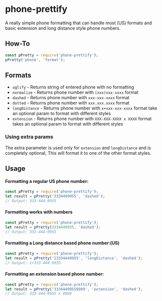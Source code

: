 phone-prettify
===============================

A really simple phone formatting that can handle most (US) formats and basic extension and long distance style phone numbers.

## How-To
```js
const pPretty = require('phone-prettify');
pPretty('phone', 'format');
```

## Formats

- `uglify` - Returns string of entered phone with no formatting
- `normalize` - Returns phone number with `(xxx)xxx-xxxx` format
- `dashed`  - Returns phone number with `xxx-xxx-xxxx` format
- `dotted` - Returns phone number with `xxx.xxx.xxxx` format
- `longDistance` - Returns phone number with `x+xxx-xxx-xxxx` format take an optional param to format with different styles
- `extension` - Returns phone number with `XXX-XXX-XXXX x XXXX` format takes an optional param to format with different styles

### Using extra params
The extra parameter is used only for `extension` and `longDistance` and is completely optional, This will format it to one of the other format styles.

## Usage
#### Formatting a regular US phone number:
```js
const pPretty = require('phone-prettify');
let result = pPretty('3334449955', 'dashed');
// Output: 333-444-9955
```
#### Formatting works with numbers
```js
const pPretty = require('phone-prettify');
let result = pPretty(3334449955, 'dashed');
// Output: 333-444-9955
```
#### Formatting a Long distance based phone number:(US)
```js
const pPretty = require('phone-prettify');
let result = pPretty('13334449955', 'longDistance', 'dashed');
// Output: 1+333-444-9955
```

#### Formatting an extension based phone number:
```js
const pPretty = require('phone-prettify');
let result = pPretty('33344499558989', 'extension', 'dashed');
// Output: 333-444-9955 x 8989
```
